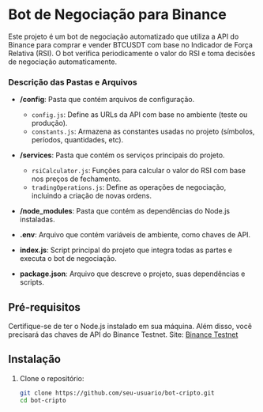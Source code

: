 # Bot de Negociação para Binance 

Este projeto é um bot de negociação automatizado que utiliza a API do Binance para comprar e vender BTCUSDT com base no Indicador de Força Relativa (RSI). O bot verifica periodicamente o valor do RSI e toma decisões de negociação automaticamente.

### Descrição das Pastas e Arquivos

- **/config**: Pasta que contém arquivos de configuração.
  - `config.js`: Define as URLs da API com base no ambiente (teste ou produção).
  - `constants.js`: Armazena as constantes usadas no projeto (símbolos, períodos, quantidades, etc).

- **/services**: Pasta que contém os serviços principais do projeto.
  - `rsiCalculator.js`: Funções para calcular o valor do RSI com base nos preços de fechamento.
  - `tradingOperations.js`: Define as operações de negociação, incluindo a criação de novas ordens.

- **/node_modules**: Pasta que contém as dependências do Node.js instaladas.

- **.env**: Arquivo que contém variáveis de ambiente, como chaves de API.

- **index.js**: Script principal do projeto que integra todas as partes e executa o bot de negociação.

- **package.json**: Arquivo que descreve o projeto, suas dependências e scripts.

## Pré-requisitos

Certifique-se de ter o Node.js instalado em sua máquina. Além disso, você precisará das chaves de API do Binance Testnet.
Site: [Binance Testnet](https://testnet.binance.vision/)

## Instalação

1. Clone o repositório:
   ```sh
   git clone https://github.com/seu-usuario/bot-cripto.git
   cd bot-cripto

